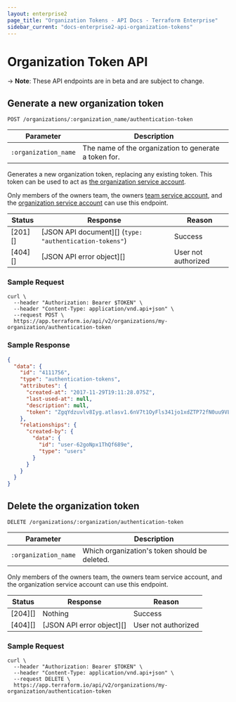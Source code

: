 ```yaml
---
layout: enterprise2
page_title: "Organization Tokens - API Docs - Terraform Enterprise"
sidebar_current: "docs-enterprise2-api-organization-tokens"
---
```


# Organization Token API

-> **Note**: These API endpoints are in beta and are subject to change.

## Generate a new organization token

`POST /organizations/:organization_name/authentication-token`

Parameter            | Description
---------------------|------------
`:organization_name` | The name of the organization to generate a token for.

Generates a new organization token, replacing any existing token. This token can be used to act as [the organization service account](../users-teams-organizations/service-accounts.html).

Only members of the owners team, the owners [team service account](../users-teams-organizations/service-accounts.html#team-service-accounts), and the [organization service account](../users-teams-organizations/service-accounts.html#organization-service-accounts) can use this endpoint.

Status  | Response                                                | Reason
--------|---------------------------------------------------------|-------
[201][] | [JSON API document][] (`type: "authentication-tokens"`) | Success
[404][] | [JSON API error object][]                               | User not authorized


### Sample Request

```shell
curl \
  --header "Authorization: Bearer $TOKEN" \
  --header "Content-Type: application/vnd.api+json" \
  --request POST \
  https://app.terraform.io/api/v2/organizations/my-organization/authentication-token
```

### Sample Response

```json
{
  "data": {
    "id": "4111756",
    "type": "authentication-tokens",
    "attributes": {
      "created-at": "2017-11-29T19:11:28.075Z",
      "last-used-at": null,
      "description": null,
      "token": "ZgqYdzuvlv8Iyg.atlasv1.6nV7t1OyFls341jo1xdZTP72fN0uu9VL55ozqzekfmToGFbhoFvvygIRy2mwVAXomOE"
    },
    "relationships": {
      "created-by": {
        "data": {
          "id": "user-62goNpx1ThQf689e",
          "type": "users"
        }
      }
    }
  }
}
```

## Delete the organization token

`DELETE /organizations/:organization/authentication-token`

Parameter            | Description
---------------------|------------
`:organization_name` | Which organization's token should be deleted.

Only members of the owners team, the owners team service account, and the organization service account can use this endpoint.

Status  | Response                                             | Reason
--------|------------------------------------------------------|-------
[204][] | Nothing                                              | Success
[404][] | [JSON API error object][]                            | User not authorized


### Sample Request

```shell
curl \
  --header "Authorization: Bearer $TOKEN" \
  --header "Content-Type: application/vnd.api+json" \
  --request DELETE \
  https://app.terraform.io/api/v2/organizations/my-organization/authentication-token
```
